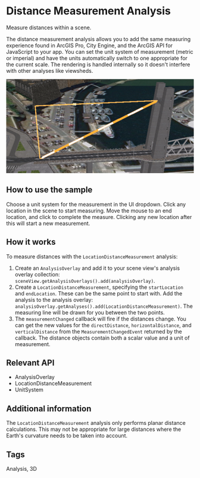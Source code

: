 # Distance Measurement Analysis

Measure distances within a scene.

The distance measurement analysis allows you to add the same measuring experience found in ArcGIS Pro, City Engine, and the ArcGIS API for JavaScript to your app. You can set the unit system of measurement (metric or imperial) and have the units automatically switch to one appropriate for the current scale. The rendering is handled internally so it doesn't interfere with other analyses like viewsheds.

![](DistanceMeasurementAnalysis.png)

## How to use the sample

Choose a unit system for the measurement in the UI dropdown. Click any location in the scene to start measuring. Move the mouse to an end location, and click to complete the measure. Clicking any new location after this will start a new measurement.

## How it works

To measure distances with the `LocationDistanceMeasurement` analysis:

1.  Create an `AnalysisOverlay` and add it to your scene view's analysis overlay collection: `sceneView.getAnalysisOverlays().add(analysisOverlay)`.
2.  Create a `LocationDistanceMeasurement`, specifying the `startLocation` and `endLocation`. These can be the same point to start with. Add the analysis to the analysis overlay: `analysisOverlay.getAnalyses().add(LocationDistanceMeasurement)`. The measuring line will be drawn for you between the two points.
3.  The `measurementChanged` callback will fire if the distances change. You can get the new values for the `directDistance`, `horizontalDistance`, and `verticalDistance` from the `MeasurementChangedEvent` returned by the callback. The distance objects contain both a scalar value and a unit of measurement.

## Relevant API

*   AnalysisOverlay
*   LocationDistanceMeasurement
*   UnitSystem

## Additional information

The `LocationDistanceMeasurement` analysis only performs planar distance calculations. This may not be appropriate for large distances where the Earth's curvature needs to be taken into account.

## Tags

Analysis, 3D
